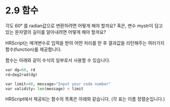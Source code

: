 ﻿# 2.9 함수

각도 60° 를 radian값으로 변환하려면 어떻게 해야 할까요? 혹은, 변수 mystr이 담고 있는 문자열의 길이를 알아내려면 어떻게 해야 할까요?

HRScript는 매개변수로 입력을 받아 어떤 처리를 한 후 결과값을 리턴해주는 여러가지 함수\(function\)를 제공합니다.

함수는 아래와 같이 수식의 일부로서 사용할 수 있습니다.

```python
var dg=60, rd
rd=deg2rad(dg)

var limit=40, message="Input your code number"
var validity= len(message) < limit
```

HRScript에서 제공되는 함수의 목록은 아래와 같습니다. \(각 표는 이름 정렬순입니다.\)


